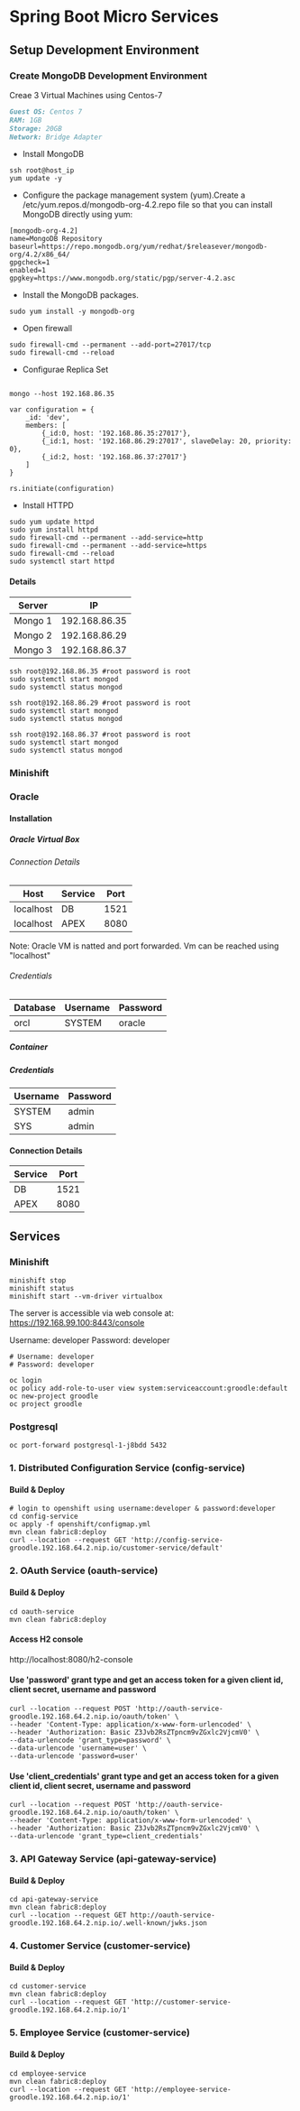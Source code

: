 # Spring Boot Micro Services

## Setup Development Environment
### Create MongoDB Development Environment

Creae 3 Virtual Machines using Centos-7

```markdown
Guest OS: Centos 7
RAM: 1GB
Storage: 20GB
Network: Bridge Adapter
```

* Install MongoDB

```shell script
ssh root@host_ip
yum update -y
```
* Configure the package management system (yum).Create a /etc/yum.repos.d/mongodb-org-4.2.repo file so that you can install MongoDB directly using yum:
```shell script
[mongodb-org-4.2]
name=MongoDB Repository
baseurl=https://repo.mongodb.org/yum/redhat/$releasever/mongodb-org/4.2/x86_64/
gpgcheck=1
enabled=1
gpgkey=https://www.mongodb.org/static/pgp/server-4.2.asc
```
* Install the MongoDB packages.
```shell script
sudo yum install -y mongodb-org
```

* Open firewall
```shell script
sudo firewall-cmd --permanent --add-port=27017/tcp
sudo firewall-cmd --reload
```
* Configurae Replica Set

```renderscript

mongo --host 192.168.86.35

var configuration = {
    _id: 'dev',
    members: [
        {_id:0, host: '192.168.86.35:27017'},
        {_id:1, host: '192.168.86.29:27017', slaveDelay: 20, priority: 0},
        {_id:2, host: '192.168.86.37:27017'}
    ]
}

rs.initiate(configuration)
```

* Install HTTPD
```shell script
sudo yum update httpd
sudo yum install httpd
sudo firewall-cmd --permanent --add-service=http
sudo firewall-cmd --permanent --add-service=https
sudo firewall-cmd --reload
sudo systemctl start httpd
```
#### Details

|Server |IP            |
|-------|--------------|
|Mongo 1|192.168.86.35 |
|Mongo 2|192.168.86.29 |
|Mongo 3|192.168.86.37 |

```shell script
ssh root@192.168.86.35 #root password is root
sudo systemctl start mongod
sudo systemctl status mongod
```
```shell script
ssh root@192.168.86.29 #root password is root
sudo systemctl start mongod
sudo systemctl status mongod
```
```shell script
ssh root@192.168.86.37 #root password is root
sudo systemctl start mongod
sudo systemctl status mongod
```

### Minishift

### Oracle

#### Installation

##### Oracle Virtual Box
###### Connection Details
|Host|Service|Port  |
|----|-------|------|
|localhost|DB|1521|
|localhost|APEX|8080|

Note: Oracle VM is natted and port forwarded. Vm can be reached using "localhost"

###### Credentials
|Database|Username|Password|
|--------|--------|--------|
|orcl|SYSTEM|oracle|

##### Container

##### Credentials
|Username|Password|
|--------|--------|
|SYSTEM|admin|
|SYS|admin|
#### Connection Details
|Service|Port|
|-------|----|
|DB|1521|
|APEX|8080|

## Services
### Minishift
```shell script
minishift stop
minishift status
minishift start --vm-driver virtualbox
```
The server is accessible via web console at:
    https://192.168.99.100:8443/console

Username: developer
Password: developer    
```
# Username: developer
# Password: developer    

oc login
oc policy add-role-to-user view system:serviceaccount:groodle:default
oc new-project groodle
oc project groodle
```

### Postgresql

```shell script
oc port-forward postgresql-1-j8bdd 5432
```

### 1. Distributed Configuration Service (config-service)
#### Build & Deploy
```shell script
# login to openshift using username:developer & password:developer 
cd config-service
oc apply -f openshift/configmap.yml
mvn clean fabric8:deploy
curl --location --request GET 'http://config-service-groodle.192.168.64.2.nip.io/customer-service/default'
```
### 2. OAuth Service (oauth-service)
#### Build & Deploy
```shell script
cd oauth-service
mvn clean fabric8:deploy
```
#### Access H2 console
http://localhost:8080/h2-console
#### Use 'password' grant type and get an access token for a given client id, client secret, username and password
```shell script
curl --location --request POST 'http://oauth-service-groodle.192.168.64.2.nip.io/oauth/token' \
--header 'Content-Type: application/x-www-form-urlencoded' \
--header 'Authorization: Basic Z3Jvb2RsZTpncm9vZGxlc2VjcmV0' \
--data-urlencode 'grant_type=password' \
--data-urlencode 'username=user' \
--data-urlencode 'password=user'
```
#### Use 'client_credentials' grant type and get an access token for a given client id, client secret, username and password 
```shell script
curl --location --request POST 'http://oauth-service-groodle.192.168.64.2.nip.io/oauth/token' \
--header 'Content-Type: application/x-www-form-urlencoded' \
--header 'Authorization: Basic Z3Jvb2RsZTpncm9vZGxlc2VjcmV0' \
--data-urlencode 'grant_type=client_credentials'
```
### 3. API Gateway Service (api-gateway-service)
#### Build & Deploy
```shell script
cd api-gateway-service
mvn clean fabric8:deploy 
curl --location --request GET http://oauth-service-groodle.192.168.64.2.nip.io/.well-known/jwks.json
```
### 4. Customer Service (customer-service)
#### Build & Deploy
```shell script
cd customer-service
mvn clean fabric8:deploy 
curl --location --request GET 'http://customer-service-groodle.192.168.64.2.nip.io/1'
```

### 5. Employee Service (customer-service)
#### Build & Deploy
```shell script
cd employee-service
mvn clean fabric8:deploy 
curl --location --request GET 'http://employee-service-groodle.192.168.64.2.nip.io/1'
```